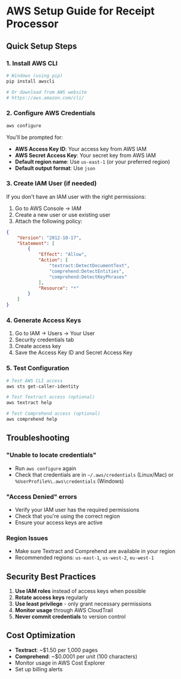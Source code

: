 # AWS Setup Guide for Receipt Processor

## Quick Setup Steps

### 1. Install AWS CLI
```bash
# Windows (using pip)
pip install awscli

# Or download from AWS website
# https://aws.amazon.com/cli/
```

### 2. Configure AWS Credentials
```bash
aws configure
```

You'll be prompted for:
- **AWS Access Key ID**: Your access key from AWS IAM
- **AWS Secret Access Key**: Your secret key from AWS IAM
- **Default region name**: Use `us-east-1` (or your preferred region)
- **Default output format**: Use `json`

### 3. Create IAM User (if needed)

If you don't have an IAM user with the right permissions:

1. Go to AWS Console → IAM
2. Create a new user or use existing user
3. Attach the following policy:

```json
{
    "Version": "2012-10-17",
    "Statement": [
        {
            "Effect": "Allow",
            "Action": [
                "textract:DetectDocumentText",
                "comprehend:DetectEntities",
                "comprehend:DetectKeyPhrases"
            ],
            "Resource": "*"
        }
    ]
}
```

### 4. Generate Access Keys

1. Go to IAM → Users → Your User
2. Security credentials tab
3. Create access key
4. Save the Access Key ID and Secret Access Key

### 5. Test Configuration

```bash
# Test AWS CLI access
aws sts get-caller-identity

# Test Textract access (optional)
aws textract help

# Test Comprehend access (optional)
aws comprehend help
```

## Troubleshooting

### "Unable to locate credentials"
- Run `aws configure` again
- Check that credentials are in `~/.aws/credentials` (Linux/Mac) or `%UserProfile%\.aws\credentials` (Windows)

### "Access Denied" errors
- Verify your IAM user has the required permissions
- Check that you're using the correct region
- Ensure your access keys are active

### Region Issues
- Make sure Textract and Comprehend are available in your region
- Recommended regions: `us-east-1`, `us-west-2`, `eu-west-1`

## Security Best Practices

1. **Use IAM roles** instead of access keys when possible
2. **Rotate access keys** regularly
3. **Use least privilege** - only grant necessary permissions
4. **Monitor usage** through AWS CloudTrail
5. **Never commit credentials** to version control

## Cost Optimization

- **Textract**: ~$1.50 per 1,000 pages
- **Comprehend**: ~$0.0001 per unit (100 characters)
- Monitor usage in AWS Cost Explorer
- Set up billing alerts 